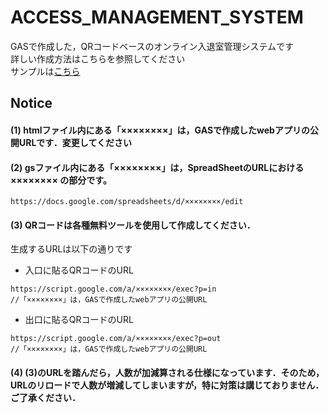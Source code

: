# ACCESS_MANAGEMENT_SYSTEM
GASで作成した，QRコードベースのオンライン入退室管理システムです
<br>詳しい作成方法はこちらを参照してください
<br>サンプルは[こちら](https://script.google.com/a/keio.jp/macros/s/AKfycbyx5Se-VGLI4hXxTJzO7RqUC_OKMA9NX6KvQl4vnA/exec?p=index)


## Notice
#### (1) htmlファイル内にある「××××××××」は，GASで作成したwebアプリの公開URLです．変更してください

#### (2) gsファイル内にある「××××××××」は，SpreadSheetのURLにおける ×××××××× の部分です。

```
https://docs.google.com/spreadsheets/d/××××××××/edit 
```

#### (3) QRコードは各種無料ツールを使用して作成してください．

  生成するURLは以下の通りです
  
   * 入口に貼るQRコードのURL
  ```
  https://script.google.com/a/××××××××/exec?p=in
  //「××××××××」は，GASで作成したwebアプリの公開URL
  ```
   * 出口に貼るQRコードのURL
  ```
  https://script.google.com/a/××××××××/exec?p=out
  //「××××××××」は，GASで作成したwebアプリの公開URL
  ```

#### (4) (3)のURLを踏んだら，人数が加減算される仕様になっています．そのため，URLのリロードで人数が増減してしまいますが，特に対策は講じておりません．ご了承ください．
